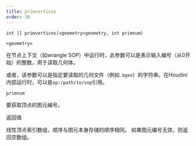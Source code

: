 ```yaml
---
title: primvertices
order: 30
---
```

`int [] primvertices(<geometry>geometry, int primnum)`

`<geometry>`

在节点上下文（如wrangle SOP）中运行时，此参数可以是表示输入编号（从0开始）的整数，用于读取几何体。

或者，该参数可以是指定要读取的几何文件（例如`.bgeo`）的字符串。在Houdini内部运行时，可以是`op:/path/to/sop`引用。

`primnum`

要获取顶点的图元编号。

返回值

线性顶点索引数组，顺序与图元本身存储的顺序相同。
如果图元编号无效，则返回空数组。

